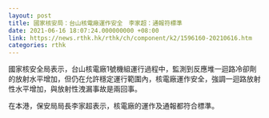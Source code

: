 ```yaml
---
layout: post
title: 國家核安局：台山核電廠運作安全　李家超：通報符標準
date: 2021-06-16 18:07:24.000000000 +08:00
link: https://news.rthk.hk/rthk/ch/component/k2/1596160-20210616.htm
categories: rthk
---
```


國家核安全局表示，台山核電廠1號機組運行過程中，監測到反應堆一迴路冷卻劑的放射水平增加，但仍在允許穩定運行範圍內，核電廠運作安全，強調一迴路放射性水平增加，與放射性洩漏事故是兩回事。

在本港，保安局局長李家超表示，核電廠的運作及通報都符合標準。
